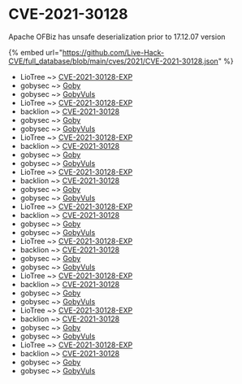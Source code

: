# CVE-2021-30128

Apache OFBiz has unsafe deserialization prior to 17.12.07 version

{% embed url="https://github.com/Live-Hack-CVE/full_database/blob/main/cves/2021/CVE-2021-30128.json" %}


* LioTree ~> [CVE-2021-30128-EXP](https://www.alice-snow.ru/2021/database/cve-2021-30128/cve-2021-30128-exp-liotree)
* gobysec ~> [Goby](https://www.alice-snow.ru/2021/database/cve-2021-30128/goby-gobysec)
* gobysec ~> [GobyVuls](https://www.alice-snow.ru/2021/database/cve-2021-30128/gobyvuls-gobysec)
* LioTree ~> [CVE-2021-30128-EXP](https://www.alice-snow.ru/2021/database/cve-2021-30128/cve-2021-30128-exp-liotree)
* backlion ~> [CVE-2021-30128](https://www.alice-snow.ru/2021/database/cve-2021-30128/cve-2021-30128-backlion)
* gobysec ~> [Goby](https://www.alice-snow.ru/2021/database/cve-2021-30128/goby-gobysec)
* gobysec ~> [GobyVuls](https://www.alice-snow.ru/2021/database/cve-2021-30128/gobyvuls-gobysec)
* LioTree ~> [CVE-2021-30128-EXP](https://www.alice-snow.ru/2021/database/cve-2021-30128/cve-2021-30128-exp-liotree)
* backlion ~> [CVE-2021-30128](https://www.alice-snow.ru/2021/database/cve-2021-30128/cve-2021-30128-backlion)
* gobysec ~> [Goby](https://www.alice-snow.ru/2021/database/cve-2021-30128/goby-gobysec)
* gobysec ~> [GobyVuls](https://www.alice-snow.ru/2021/database/cve-2021-30128/gobyvuls-gobysec)
* LioTree ~> [CVE-2021-30128-EXP](https://www.alice-snow.ru/2021/database/cve-2021-30128/cve-2021-30128-exp-liotree)
* backlion ~> [CVE-2021-30128](https://www.alice-snow.ru/2021/database/cve-2021-30128/cve-2021-30128-backlion)
* gobysec ~> [Goby](https://www.alice-snow.ru/2021/database/cve-2021-30128/goby-gobysec)
* gobysec ~> [GobyVuls](https://www.alice-snow.ru/2021/database/cve-2021-30128/gobyvuls-gobysec)
* LioTree ~> [CVE-2021-30128-EXP](https://www.alice-snow.ru/2021/database/cve-2021-30128/cve-2021-30128-exp-liotree)
* backlion ~> [CVE-2021-30128](https://www.alice-snow.ru/2021/database/cve-2021-30128/cve-2021-30128-backlion)
* gobysec ~> [Goby](https://www.alice-snow.ru/2021/database/cve-2021-30128/goby-gobysec)
* gobysec ~> [GobyVuls](https://www.alice-snow.ru/2021/database/cve-2021-30128/gobyvuls-gobysec)
* LioTree ~> [CVE-2021-30128-EXP](https://www.alice-snow.ru/2021/database/cve-2021-30128/cve-2021-30128-exp-liotree)
* backlion ~> [CVE-2021-30128](https://www.alice-snow.ru/2021/database/cve-2021-30128/cve-2021-30128-backlion)
* gobysec ~> [Goby](https://www.alice-snow.ru/2021/database/cve-2021-30128/goby-gobysec)
* gobysec ~> [GobyVuls](https://www.alice-snow.ru/2021/database/cve-2021-30128/gobyvuls-gobysec)
* LioTree ~> [CVE-2021-30128-EXP](https://www.alice-snow.ru/2021/database/cve-2021-30128/cve-2021-30128-exp-liotree)
* backlion ~> [CVE-2021-30128](https://www.alice-snow.ru/2021/database/cve-2021-30128/cve-2021-30128-backlion)
* gobysec ~> [Goby](https://www.alice-snow.ru/2021/database/cve-2021-30128/goby-gobysec)
* gobysec ~> [GobyVuls](https://www.alice-snow.ru/2021/database/cve-2021-30128/gobyvuls-gobysec)
* LioTree ~> [CVE-2021-30128-EXP](https://www.alice-snow.ru/2021/database/cve-2021-30128/cve-2021-30128-exp-liotree)
* backlion ~> [CVE-2021-30128](https://www.alice-snow.ru/2021/database/cve-2021-30128/cve-2021-30128-backlion)
* gobysec ~> [Goby](https://www.alice-snow.ru/2021/database/cve-2021-30128/goby-gobysec)
* gobysec ~> [GobyVuls](https://www.alice-snow.ru/2021/database/cve-2021-30128/gobyvuls-gobysec)
* LioTree ~> [CVE-2021-30128-EXP](https://www.alice-snow.ru/2021/database/cve-2021-30128/cve-2021-30128-exp-liotree)
* backlion ~> [CVE-2021-30128](https://www.alice-snow.ru/2021/database/cve-2021-30128/cve-2021-30128-backlion)
* gobysec ~> [Goby](https://www.alice-snow.ru/2021/database/cve-2021-30128/goby-gobysec)
* gobysec ~> [GobyVuls](https://www.alice-snow.ru/2021/database/cve-2021-30128/gobyvuls-gobysec)